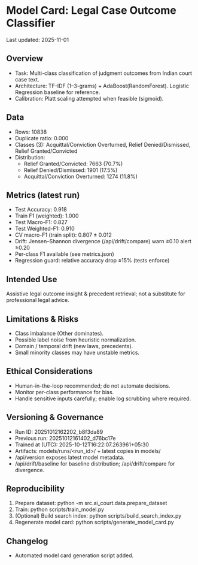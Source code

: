 # Model Card: Legal Case Outcome Classifier

Last updated: 2025-11-01

## Overview

- Task: Multi-class classification of judgment outcomes from Indian court case text.
- Architecture: TF-IDF (1–3-grams) + AdaBoost(RandomForest). Logistic Regression baseline for reference.
- Calibration: Platt scaling attempted when feasible (sigmoid).

## Data

- Rows: 10838
- Duplicate ratio: 0.000
- Classes (3): Acquittal/Conviction Overturned, Relief Denied/Dismissed, Relief Granted/Convicted
- Distribution:
  - Relief Granted/Convicted: 7663 (70.7%)
  - Relief Denied/Dismissed: 1901 (17.5%)
  - Acquittal/Conviction Overturned: 1274 (11.8%)

## Metrics (latest run)

- Test Accuracy: 0.918
- Train F1 (weighted): 1.000
- Test Macro-F1: 0.827
- Test Weighted-F1: 0.910
- CV macro-F1 (train split): 0.807 ± 0.012
- Drift: Jensen–Shannon divergence (/api/drift/compare) warn ≥0.10 alert ≥0.20
- Per-class F1 available (see metrics.json)
- Regression guard: relative accuracy drop ≤15% (tests enforce)

## Intended Use

Assistive legal outcome insight & precedent retrieval; not a substitute for professional legal advice.

## Limitations & Risks

- Class imbalance (Other dominates).
- Possible label noise from heuristic normalization.
- Domain / temporal drift (new laws, precedents).
- Small minority classes may have unstable metrics.

## Ethical Considerations

- Human-in-the-loop recommended; do not automate decisions.
- Monitor per-class performance for bias.
- Handle sensitive inputs carefully; enable log scrubbing where required.

## Versioning & Governance

- Run ID: 20251012162202_b8f3da89
- Previous run: 20251012161402_d76bc17e
- Trained at (UTC): 2025-10-12T16:22:07.263961+05:30
- Artifacts: models/runs/<run_id>/ + latest copies in models/
- /api/version exposes latest model metadata.
- /api/drift/baseline for baseline distribution; /api/drift/compare for divergence.

## Reproducibility

1. Prepare dataset: python -m src.ai_court.data.prepare_dataset
2. Train: python scripts/train_model.py
3. (Optional) Build search index: python scripts/build_search_index.py
4. Regenerate model card: python scripts/generate_model_card.py

## Changelog

- Automated model card generation script added.

